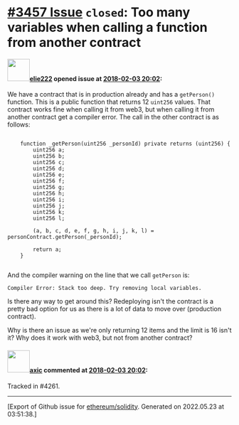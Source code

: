 # [\#3457 Issue](https://github.com/ethereum/solidity/issues/3457) `closed`: Too many variables when calling a function from another contract

#### <img src="https://avatars.githubusercontent.com/u/3090527?u=6cf70a882423f683b5fa93cf02b43a50b05c482e&v=4" width="50">[elie222](https://github.com/elie222) opened issue at [2018-02-03 20:02](https://github.com/ethereum/solidity/issues/3457):

We have a contract that is in production already and has a `getPerson()` function. This is a public function that returns 12 `uint256` values. That contract works fine when calling it from web3, but when calling it from another contract get a compiler error. The call in the other contract is as follows:

```

    function _getPerson(uint256 _personId) private returns (uint256) {
        uint256 a;
        uint256 b;
        uint256 c;
        uint256 d;
        uint256 e;
        uint256 f;
        uint256 g;
        uint256 h;
        uint256 i;
        uint256 j;
        uint256 k;
        uint256 l;

        (a, b, c, d, e, f, g, h, i, j, k, l) = personContract.getPerson(_personId);
        
        return a;
    }
    
```


And the compiler warning on the line that we call `getPerson` is:


`Compiler Error: Stack too deep. Try removing local variables.`


Is there any way to get around this? Redeploying isn't the contract is a pretty bad option for us as there is a lot of data to move over (production contract).

Why is there an issue as we're only returning 12 items and the limit is 16 isn't it? Why does it work with web3, but not from another contract?

#### <img src="https://avatars.githubusercontent.com/u/20340?v=4" width="50">[axic](https://github.com/axic) commented at [2018-02-03 20:02](https://github.com/ethereum/solidity/issues/3457#issuecomment-408604951):

Tracked in #4261.


-------------------------------------------------------------------------------



[Export of Github issue for [ethereum/solidity](https://github.com/ethereum/solidity). Generated on 2022.05.23 at 03:51:38.]
